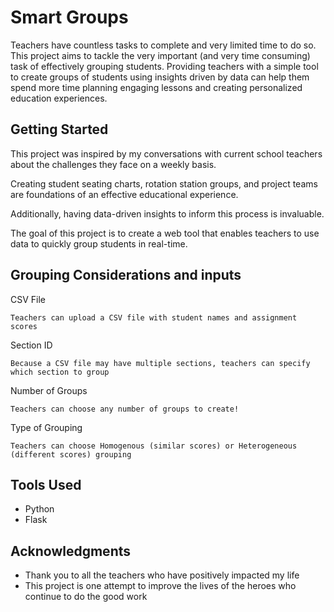 # Smart Groups

Teachers have countless tasks to complete and very limited time to do so. This project aims to tackle the very important (and very time consuming) task of effectively grouping students. Providing teachers with a simple tool to create groups of students using insights driven by data can help them spend more time planning engaging lessons and creating personalized education experiences.

## Getting Started

This project was inspired by my conversations with current school teachers about the challenges they face on a weekly basis.

Creating student seating charts, rotation station groups, and project teams are foundations of an effective educational experience.

Additionally, having data-driven insights to inform this process is invaluable.

The goal of this project is to create a web tool that enables teachers to use data to quickly group students in real-time.

## Grouping Considerations and inputs

CSV File
```
Teachers can upload a CSV file with student names and assignment scores
```
Section ID
```
Because a CSV file may have multiple sections, teachers can specify which section to group
```
Number of Groups
```
Teachers can choose any number of groups to create!
```
Type of Grouping
```
Teachers can choose Homogenous (similar scores) or Heterogeneous (different scores) grouping
```

## Tools Used
- Python
- Flask


## Acknowledgments

* Thank you to all the teachers who have positively impacted my life
* This project is one attempt to improve the lives of the heroes who continue to do the good work
